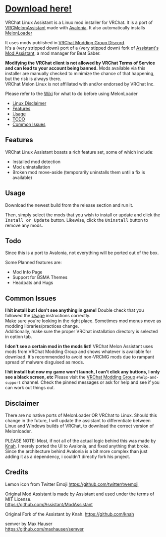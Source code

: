 # [Download here!](https://github.com/knah/VRCLinuxAssistant/releases/latest)

VRChat Linux Assistant is a Linux mod installer for VRChat. It is a port of [VRCMelonAssistant](https://github.com/knah/VRCMelonAssistant) 
made with [Avalonia](https://github.com/Avalonia/Avalonia). It also automatically installs [MelonLoader](https://github.com/lavagang/MelonLoader)

It uses mods published in [VRChat Modding Group Discord](https://discord.gg/rCqKSvR).  
It's a (very stripped down) port of a (very stipped down) fork of [Assistant's Mod Assistant](https://github.com/Assistant/ModAssistant), a mod manager for Beat Saber.  

**Modifying the VRChat client is not allowed by VRChat Terms of Service and can lead to your account being banned.** Mods available via this installer are manually checked to minimize the chance of that happening, but the risk is always there.  
VRChat Melon Linux is not affiliated with and/or endorsed by VRChat Inc.

Please refer to the [Wiki](https://github.com/RinLovesYou/VRCLinuxAssistant/wiki/Prerequisites-for-installing-MelonLoader-under-Wine-Proton) for what to do before using MelonLoader

* [Linux Disclaimer](#Disclaimer)
* [Features](#Features)
* [Usage](#Usage)
* [TODO](#Todo)
* [Common Issues](#Common-Issues)

## Features

VRChat Linux Assistant boasts a rich feature set, some of which include:
* Installed mod detection
* Mod uninstallation
* Broken mod move-aside (temporarily uninstalls them until a fix is available)

## Usage
Download the newest build from the release section and run it.

Then, simply select the mods that you wish to install or update and click the <kbd>Install or Update</kbd> button. Likewise, click the <kbd>Uninstall</kbd> button to remove any mods.

## Todo
Since this is a port to Avalonia, not everything will be ported out of the box.

Some Planned features are:
* Mod Info Page
* Support for BSMA Themes
* Headpats and Hugs

## Common Issues
**I hit install but I don't see anything in game!**
  Double check that you followed the [Usage](#usage) instructions correctly.  
  Make sure you're looking in the right place. Sometimes mod menus move as modding libraries/practices change.  
  Additionally, make sure the proper VRChat installation directory is selected in option tab.
  
**I don't see a certain mod in the mods list!**
  VRChat Melon Assistant uses mods from VRChat Modding Group and shows whatever is available for download. It's recommended to avoid non-VRCMG mods due to rampant spread of malware disguised as mods.
  
**I hit install but now my game won't launch, I can't click any buttons, I only see a black screen, etc**
  Please visit the [VRChat Modding Group](https://discord.gg/rCqKSvR) `#help-and-support` channel. Check the pinned messages or ask for help and see if you can work out things out.

## Disclaimer
There are no native ports of MelonLoader OR VRChat to Linux. Should this change in the future, I will update the assistant to differentiate between Linux and Windows builds of VRChat, to download the correct version of Melonloader.

PLEASE NOTE:
Most, if not all of the actual logic behind this was made by [Knah](https://github.com/knah).
I merely ported the UI to Avalonia, and fixed anything that broke. Since the architecture behind Avalonia is a bit more complex than just adding it as a dependency,
i couldn't directly fork his project.

## Credits
Lemon icon from Twitter Emoji
https://github.com/twitter/twemoji

Original Mod Assistant is made by Assistant and used under the terms of MIT License.  
https://github.com/Assistant/ModAssistant

Original Fork of the Assistant by Knah.
https://github.com/knah

semver by Max Hauser  
https://github.com/maxhauser/semver

